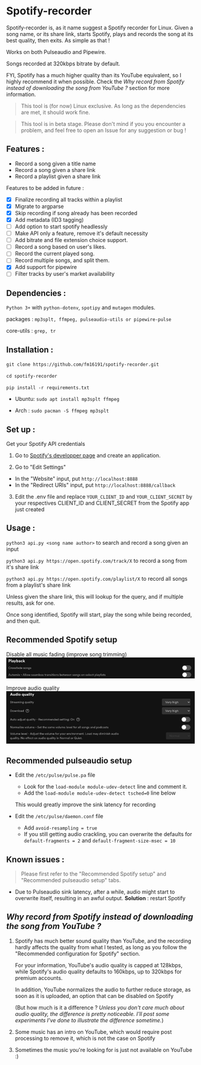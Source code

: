 # Spotify-recorder

Spotify-recorder is, as it name suggest a Spotify recorder for Linux.
Given a song name, or its share link, starts Spotify, plays and records the song at its best quality, then exits. As simple as that !

Works on both Pulseaudio and Pipewire.

Songs recorded at 320kbps bitrate by default.

FYI, Spotify has a much higher quality than its YouTube equivalent, so I highly recommend it when possible. Check the *Why record from Spotify instead of downloading the song from YouTube ?* section for more information.


> This tool is (for now) Linux exclusive. As long as the dependencies are met, it should work fine.

> This tool is in beta stage. Please don't mind if you you encounter a problem, and feel free to open an Issue for any suggestion or bug !

## Features :
- Record a song given a title name
- Record a song given a share link
- Record a playlist given a share link

Features to be added in future :
- [x] Finalize recording all tracks within a playlist
- [x] Migrate to argparse
- [x] Skip recording if song already has been recorded
- [x] Add metadata (ID3 tagging)
- [ ] Add option to start spotify headlessly
- [ ] Make API only a feature, remove it's default necessity
- [ ] Add bitrate and file extension choice support.
- [ ] Record a song based on user's likes.
- [ ] Record the current played song.
- [ ] Record multiple songs, and split them.
- [x] Add support for pipewire
- [ ] Filter tracks by user's market availability

## Dependencies :
`Python 3+` with `python-dotenv`, `spotipy` and `mutagen` modules.

packages : `mp3splt, ffmpeg, pulseaudio-utils or pipewire-pulse`

core-utils : `grep, tr`

## Installation : 
`git clone https://github.com/fm16191/spotify-recorder.git`

`cd spotify-recorder`

`pip install -r requirements.txt`

- Ubuntu:
   `sudo apt install mp3splt ffmpeg`

- Arch :
   `sudo pacman -S ffmpeg mp3splt`

## Set up :

Get your Spotify API credentials
1. Go to [Spotify's developper page](https://developer.spotify.com/dashboard/applications) and create an application.

2. Go to "Edit Settings" 
 - In the "Website" input, put `http://localhost:8888`
 - In the "Redirect URIs" input, put `http://localhost:8888/callback`

3. Edit the .env file and replace `YOUR_CLIENT_ID` and `YOUR_CLIENT_SECRET` by your respectives CLIENT_ID and CLIENT_SECRET from the Spotify app just created

## Usage :
`python3 api.py <song name author>` to search and record a song given an input

`python3 api.py https://open.spotify.com/track/X` to record a song from it's share link

`python3 api.py https://open.spotify.com/playlist/X` to record all songs from a playlist's share link

Unless given the share link, this will lookup for the query, and if multiple results, ask for one.

Once song identified, Spotify will start, play the song while being recorded, and then quit.

## Recommended Spotify setup

Disable all music fading (improve song trimming)
![spotify_settings_0.png](spotify_settings_0.png)

Improve audio quality
![spotify_settings_1.png](spotify_settings_1.png)


## Recommended pulseaudio setup
- Edit the `/etc/pulse/pulse.pa` file
  - Look for the `load-module module-udev-detect` line and comment it.
  - Add the `load-module module-udev-detect tsched=0` line below

   This would greatly improve the sink latency for recording


- Edit the `/etc/pulse/daemon.conf` file
  - Add `avoid-resampling = true`
   - If you still getting audio crackling, you can overwrite the defaults for `default-fragments = 2` and `default-fragment-size-msec = 10`

## Known issues : 

> Please first refer to the "Recommended Spotify setup" and "Recommended pulseaudio setup" tabs.

- Due to Pulseaudio sink latency, after a while, audio might start to overwrite itself, resulting in an awful output.
   **Solution** : restart Spotify

## *Why record from Spotify instead of downloading the song from YouTube ?*

1. Spotify has much better sound quality than YouTube, and the recording hardly affects the quality from what I tested, as long as you follow the "Recommended configuration for Spotify" section.

   For your information, YouTube's audio quality is capped at 128kbps, while Spotify's audio quality defaults to 160kbps, up to 320kbps for premium accounts. 

   In addition, YouTube normalizes the audio to further reduce storage, as soon as it is uploaded, an option that can be disabled on Spotify

   (But how much is it a difference ? *Unless you don't care much about audio quality, the difference is pretty noticeable. I'll post some experiments I've done to illustrate the difference sometime.*)
2. Some music has an intro on YouTube, which would require post processing to remove it, which is not the case on Spotify
3. Sometimes the music you're looking for is just not available on YouTube :)

